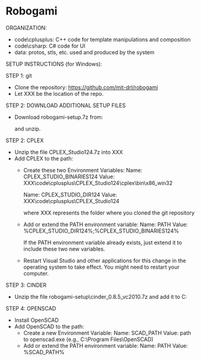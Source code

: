 # Robogami

ORGANIZATION:
- code\cplusplus: C++ code for template manipulations and composition
- code\csharp: C# code for UI
- data: protos, stls, etc. used and produced by the system


SETUP INSTRUCTIONS (for Windows):

STEP 1: git
- Clone the repository: https://github.com/mit-drl/robogami
- Let XXX be the location of the repo.

STEP 2: DOWNLOAD ADDITIONAL SETUP FILES
- Download robogami-setup.7z from:
  
  and unzip.

STEP 2:  CPLEX
- Unzip the file CPLEX_Studio124.7z into XXX
- Add CPLEX to the path:
  - Create these two Environment Variables:
      Name: CPLEX_STUDIO_BINARIES124
      Value: XXX\code\cplusplus\CPLEX_Studio124\cplex\bin\x86_win32

      Name: CPLEX_STUDIO_DIR124
      Value: XXX\code\cplusplus\CPLEX_Studio124

      where XXX represents the folder where you cloned the git repository
  - Add or extend the PATH environment variable:
      Name: PATH
      Value: %CPLEX_STUDIO_DIR124%;%CPLEX_STUDIO_BINARIES124%

      If the PATH environment variable already exists, just extend it to include these two new variables.
  - Restart Visual Studio and other applications for this change in the operating system to take effect. You might need to restart your computer.

STEP 3: CINDER
- Unzip the file robogami-setup\cinder_0.8.5_vc2010.7z and add it to C:

STEP 4: OPENSCAD
- Install OpenSCAD
- Add OpenSCAD to the path:
  - Create a new Environment Variable:
      Name: SCAD_PATH
      Value: path to openscad.exe (e.g., C:\Program Files\OpenSCAD)
  - Add or extend the PATH environment variable:
      Name: PATH
      Value: %SCAD_PATH%